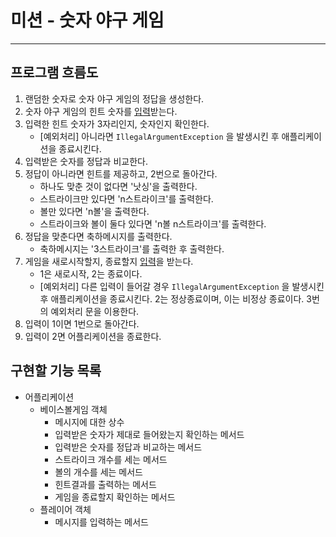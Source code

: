 # 미션 - 숫자 야구 게임

---

## 프로그램 흐름도

1. 랜덤한 숫자로 숫자 야구 게임의 정답을 생성한다.
2. 숫자 야구 게임의 힌트 숫자를 <u>입력</u>받는다.
3. 입력한 힌트 숫자가 3자리인지, 숫자인지 확인한다.
    - [예외처리] 아니라면 `IllegalArgumentException` 을 발생시킨 후 애플리케이션을 종료시킨다.
4. 입력받은 숫자를 정답과 비교한다.
5. 정답이 아니라면 힌트를 제공하고, 2번으로 돌아간다.
    - 하나도 맞춘 것이 없다면 '낫싱'을 출력한다.
    - 스트라이크만 있다면 'n스트라이크'를 출력한다.
    - 볼만 있다면 'n볼'을 출력한다.
    - 스트라이크와 볼이 둘다 있다면 'n볼 n스트라이크'를 출력한다.
6. 정답을 맞춘다면 축하메시지를 출력한다.
    - 축하메시지는 '3스트라이크'를 출력한 후 출력한다.
7. 게임을 새로시작할지, 종료할지 <u>입력</u>을 받는다.
    - 1은 새로시작, 2는 종료이다.
    - [예외처리] 다른 입력이 들어갈 경우  `IllegalArgumentException` 을 발생시킨 후 애플리케이션을 종료시킨다. 2는 정상종료이며, 이는 비정상 종료이다. 3번의 예외처리 문을 이용한다.
8. 입력이 1이면 1번으로 돌아간다.
9. 입력이 2면 어플리케이션을 종료한다.

## 구현할 기능 목록

- 어플리케이션
    - 베이스볼게임 객체
        - 메시지에 대한 상수
        - 입력받은 숫자가 제대로 들어왔는지 확인하는 메서드
        - 입력받은 숫자를 정답과 비교하는 메서드
        - 스트라이크 개수를 세는 메서드
        - 볼의 개수를 세는 메서드
        - 힌트결과를 출력하는 메서드
        - 게임을 종료할지 확인하는 메서드
    - 플레이어 객체
        - 메시지를 입력하는 메서드


